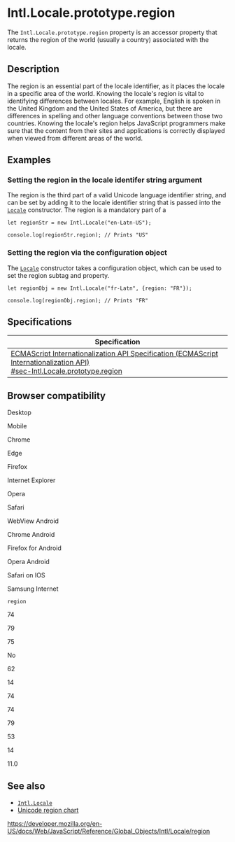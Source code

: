 Intl.Locale.prototype.region
============================

The `Intl.Locale.prototype.region` property is an accessor property that returns the region of the world (usually a country) associated with the locale.

Description
-----------

The region is an essential part of the locale identifier, as it places the locale in a specific area of the world. Knowing the locale's region is vital to identifying differences between locales. For example, English is spoken in the United Kingdom and the United States of America, but there are differences in spelling and other language conventions between those two countries. Knowing the locale's region helps JavaScript programmers make sure that the content from their sites and applications is correctly displayed when viewed from different areas of the world.

Examples
--------

### Setting the region in the locale identifer string argument

The region is the third part of a valid Unicode language identifier string, and can be set by adding it to the locale identifier string that is passed into the [`Locale`](locale) constructor. The region is a mandatory part of a

    let regionStr = new Intl.Locale("en-Latn-US");

    console.log(regionStr.region); // Prints "US"

### Setting the region via the configuration object

The [`Locale`](locale) constructor takes a configuration object, which can be used to set the region subtag and property.

    let regionObj = new Intl.Locale("fr-Latn", {region: "FR"});

    console.log(regionObj.region); // Prints "FR"

Specifications
--------------

<table><thead><tr class="header"><th>Specification</th></tr></thead><tbody><tr class="odd"><td><a href="https://tc39.es/ecma402/#sec-Intl.Locale.prototype.region">ECMAScript Internationalization API Specification (ECMAScript Internationalization API)<br />
<span class="small">#sec-Intl.Locale.prototype.region</span></a></td></tr></tbody></table>

Browser compatibility
---------------------

Desktop

Mobile

Chrome

Edge

Firefox

Internet Explorer

Opera

Safari

WebView Android

Chrome Android

Firefox for Android

Opera Android

Safari on IOS

Samsung Internet

`region`

74

79

75

No

62

14

74

74

79

53

14

11.0

See also
--------

-   [`Intl.Locale`](../locale)
-   [Unicode region chart](https://www.unicode.org/cldr/charts/latest/supplemental/territory_containment_un_m_49.html)

<a href="https://developer.mozilla.org/en-US/docs/Web/JavaScript/Reference/Global_Objects/Intl/Locale/region" class="_attribution-link">https://developer.mozilla.org/en-US/docs/Web/JavaScript/Reference/Global_Objects/Intl/Locale/region</a>
